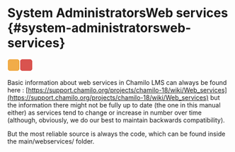 # System AdministratorsWeb services {#system-administratorsweb-services}

![](../assets/images27.png)![](../assets/images28.png)

Basic information about web services in Chamilo LMS can always be found here : [https://support.chamilo.org/projects/chamilo-18/wiki/Web_services](https://support.chamilo.org/projects/chamilo-18/wiki/Web_services) but the information there might not be fully up to date (the one in this manual either) as services tend to change or increase in number over time (although, obviously, we do our best to maintain backwards compatibility).

But the most reliable source is always the code, which can be found inside the main/webservices/ folder.